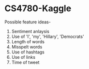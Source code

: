 # CS4780-Kaggle

Possible feature ideas-

1. Sentiment anlaysis
2. Use of 'I', 'my', 'Hillary', 'Democrats'
3. Length of words
4. Misspelt words
5. Use of hashtags
6. Use of links
7. Time of tweet